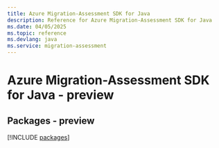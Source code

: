 ```yaml
---
title: Azure Migration-Assessment SDK for Java
description: Reference for Azure Migration-Assessment SDK for Java
ms.date: 04/05/2025
ms.topic: reference
ms.devlang: java
ms.service: migration-assessment
---
```

# Azure Migration-Assessment SDK for Java - preview
## Packages - preview
[!INCLUDE [packages](migration-assessment-index.md)]